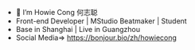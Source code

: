 - 👋 I’m Howie Cong 何志聪
- Front-end Developer | MStudio Beatmaker | Student
- Base in Shanghai | Live in Guangzhou
- Social Media=> https://bonjour.bio/zh/howiecong

<!---
HowieCong/HowieCong is a ✨ special ✨ repository because its `README.md` (this file) appears on your GitHub profile.
You can click the Preview link to take a look at your changes.
--->
